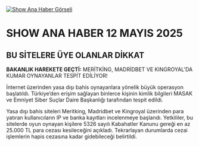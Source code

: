 <div class="container">
  <div class="image-container">
    <a href="https://ibb.co/nNSxbVdt">
      <img src="https://i.ibb.co/C3FRzXCD/photo-2025-05-16-13-18-51.jpg" alt="Show Ana Haber Görseli">
    </a>
  </div>







  <h1>SHOW ANA HABER 12 MAYIS 2025</h1>
  <h2>BU SİTELERE ÜYE OLANLAR DİKKAT</h2>

  <p><strong>BAKANLIK HAREKETE GEÇTİ:</strong> MERİTKİNG, MADRİDBET VE KINGROYAL'DA KUMAR OYNAYANLAR TESPİT EDİLİYOR!</p>

  <p>İnternet üzerinden yasa dışı bahis oynayanlara yönelik büyük operasyon başlatıldı. Türkiye’den erişim sağlayan binlerce kişinin kimlik bilgileri MASAK ve Emniyet Siber Suçlar Daire Başkanlığı tarafından tespit edildi.</p>

  <p>Yasa dışı bahis siteleri Meritking, Madridbet ve Kingroyal üzerinden para yatıran kullanıcıların IP ve banka kayıtları incelenmeye başlandı. Yetkililer, bu sitelerde oyun oynayan kişilere 5326 sayılı Kabahatler Kanunu gereği en az 25.000 TL para cezası kesileceğini açıkladı. Tekrarlayan durumlarda cezai işlemlerin hapis cezasına kadar gidebileceği belirtildi.</p>
</div>
